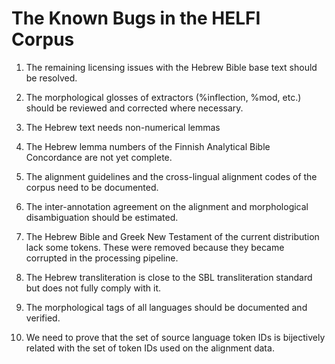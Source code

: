 # The Known Bugs in the HELFI Corpus

1. The remaining licensing issues with the Hebrew Bible base text should be resolved.

2. The morphological glosses of extractors (%inflection, %mod, etc.) should be reviewed and corrected where necessary.

3. The Hebrew text needs non-numerical lemmas

4. The Hebrew lemma numbers of the Finnish Analytical Bible Concordance are not yet complete.

5. The alignment guidelines and the cross-lingual alignment codes of the corpus need to be documented.

6. The inter-annotation agreement on the alignment and morphological disambiguation should be estimated.

7. The Hebrew Bible and Greek New Testament of the current distribution lack some tokens.  These were removed because they became corrupted in the processing pipeline.

8. The Hebrew transliteration is close to the SBL transliteration standard but does not fully comply with it.

9. The morphological tags of all languages should be documented and verified.

10. We need to prove that the set of source language token IDs is bijectively related with the set of token IDs used on the alignment data.
